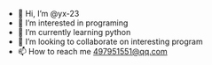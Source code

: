 - 👋 Hi, I’m @yx-23
- 👀 I’m interested in programing
- 🌱 I’m currently learning python
- 💞️ I’m looking to collaborate on interesting program
- 📫 How to reach me 497951551@qq.com

<!---
yx-23/yx-23 is a ✨ special ✨ repository because its `README.md` (this file) appears on your GitHub profile.
You can click the Preview link to take a look at your changes.
--->
